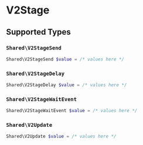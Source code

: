 # V2Stage


## Supported Types

### `Shared\V2StageSend`

```php
Shared\V2StageSend $value = /* values here */
```

### `Shared\V2StageDelay`

```php
Shared\V2StageDelay $value = /* values here */
```

### `Shared\V2StageWaitEvent`

```php
Shared\V2StageWaitEvent $value = /* values here */
```

### `Shared\V2Update`

```php
Shared\V2Update $value = /* values here */
```

